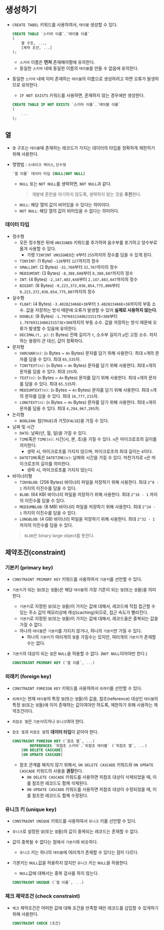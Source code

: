# 생성하기

- `CREATE TABEL` 키워드를 사용하여서, `테이블` 생성할 수 있다.

  ```sql
  CREATE TABLE `스키마 이름`.`테이블 이름`
  (
      열 구조, ...,
      [제약 조건, ...]
  );
  ```

  - `스키마` 이름은 **먼저** 존재해야함에 유의한다.
  - 동일한 `스키마` 내에 동일한 이름의 `테이블`을 만들 수 없음에 유의한다.
- 동일한 `스키마` 내에 이미 존재하는 `테이블`의 이름으로 생성하려고 하면 오류가 발생하므로 유의한다.
  - `IF NOT EXISTS` 키워드를 사용하면, 존재하지 않는 경우에만 생성한다.

  ```sql
  CREATE TABLE IF NOT EXISTS `스키마 이름`.`테이블 이름`
  (
      ...
  );
  ```

## 열

- `열` 구조는 `테이블`에 존재하는 레코드가 가지는 데이터의 타입을 정확하게 제한하기 위해 사용한다.
- 명명법 : `스네이크 케이스`, `단수형`

  ```sql
  `열 이름` 데이터 타입 [NULL|NOT NULL]
  ```

  - `NULL` 또는 `NOT NULL`를 생략하면, `NOT NULL`과 같다.
    > 개발에 혼란을 야기하지 않도록, 생략하지 않는 것을 **추천**한다.
  - `NULL`: 해당 열의 값이 비어있을 수 있다는 의미이다.
  - `NOT NULL`: 해당 열의 값이 비어있을 수 없다는 의미이다.

### 데이터 타입

- 정수형
  - 모든 정수형은 뒤에 `UNSIGNED` 키워드를 추가하여 음수부를 포기하고 양수부로 옮겨 사용할 수 있다.
    - 가령 `TINYINT UNSIGNED`는 `0`부터 `255`까지의 정수를 담을 수 있게 된다.
  - `TINYINT`: (1 Byte) `-128`부터 `127`까지의 정수
  - `SMALLINT`: (2 Bytes) `-32,768`부터 `32,767`까지의 정수
  - `MEDIUMINT`: (3 Bytes) `-8,388,608`부터 `8,388,607`까지의 정수
  - `INT`: (4 Bytes) `-2,147,483,648`부터 `2,147,483,647`까지의 정수
  - `BIGINT`: (8 Bytes) `-9,223,372,036,854,775,808`부터 `9,223,372,036,854,775,807`까지의 정수
- 실수형
  - `FLOAT`: (4 Bytes) `-3.402823466E+38`부터 `3.402823466E+38`까지의 부동 소수. 값을 저장하는 방식 때문에 오류가 발생할 수 있어 **실제로 사용하지 않는다**.
  - `DOUBLE`: (8 Bytes) `-1.79769313486231517E+308`부터 `1.79769313486231573E+308`까지의 부동 소수. 값을 저장하는 방식 때문에 오류가 발생할 수 있음에 유의한다.
  - `DECIMAL(t, p)`: (`t` Bytes) 전체 길이가 `t`, 소수부 길이가 `p`인 고정 소수. 차지하는 용량이 큰 대신, 값이 정확하다.
- 문자형
  - `VARCHAR(n)`: (`n` Bytes ~ `4n` Bytes) 문자를 담기 위해 사용한다. 최대 `n`개의 문자를 담을 수 있다. 최대 `65,535`자.
  - `TINYTEXT(n)`: (`n` Bytes ~ `4n` Bytes) 문자를 담기 위해 사용한다. 최대 `n`개의 문자를 담을 수 있다. 최대 `255`자.
  - `TEXT(n)`: (`n` Bytes ~ `4n` Bytes) 문자를 담기 위해 사용한다. 최대 `n`개의 문자를 담을 수 있다. 최대 `65,535`자.
  - `MEDIUMTEXT(n)`: (`n` Bytes ~ `4n` Bytes) 문자를 담기 위해 사용한다. 최대 `n`개의 문자를 담을 수 있다. 최대 `16,777,215`자.
  - `LONGTEXT(n)`: (`n` Bytes ~ `4n` Bytes) 문자를 담기 위해 사용한다. 최대 `n`개의 문자를 담을 수 있다. 최대 `4,294,967,295`자.
- 논리형
  - `BOOLEAN`: 참(`TRUE`)과 거짓(`FALSE`)을 가질 수 있다.
- 날짜 및 시간
  - `DATE`: 날짜(년, 월, 일)을 가질 수 있다.
  - `TIME`혹은 `TIME(n)`: 시간(시, 분, 초)을 가질 수 있다. `n`은 마이크로초의 길이를 의미한다.
    - 생략 시, 마이크로초를 가지지 않으며, 마이크로초의 최대 길이는 `6`이다.
  - `DATETIME`혹은 `DATETIME(n)`: 날짜와 시간을 가질 수 있다. 마찬가지로 `n`은 마이크로초의 길이를 의미한다.
    - 생략 시, 마이크로초를 가지지 않는다.
- 바이너리형
  - `TINYBLOB`: (256 Bytes) 바이너리 파일을 저장하기 위해 사용한다. 최대 `2^8 - 1` 까지의 이진수를 담을 수 있다.
  - `BLOB`: (64 KB) 바이너리 파일을 저장하기 위해 사용한다. 최대 `2^16 - 1` 까지의 이진수를 담을 수 있다.
  - `MEDIUMBLOB`: (8 MB) 바이너리 파일을 저장하기 위해 사용한다. 최대 `2^24 - 1` 까지의 이진수를 담을 수 있다.
  - `LONGBLOB`: (4 GB) 바이너리 파일을 저장하기 위해 사용한다. 최대 `2^32 - 1` 까지의 이진수를 담을 수 있다.
  > `BLOB`은 binary large object를 뜻한다.

## 제약조건(constraint)

### 기본키 (primary key)

- `CONSTRAINT PRIMARY KEY` 키워드를 사용하여서 `기본키`를 선언할 수 있다.
- `기본키`가 되는 `열`(또는 `열`들)은 해당 `테이블`의 가장 기준이 되는 `열`(또는 `열`들)을 의미한다.
  - `기본키`로 지정된 `열`(또는 `열`들)이 가지는 값에 대해서, 레코드에 직접 접근할 수 있는 주소 값이 메모리상에 캐싱(caching)되므로, 접근 속도가 빨라진다.
  - `기본키`로 지정된 `열`(또는 `열`들)이 가지는 값에 대해서, 레코드들은 중복되는 값을 가질 수 없다.
  - 하나의 `테이블`은 `기본키`를 가지지 않거나, 하나의 `기본키`만 가질 수 있다.
    - 하나의 `기본키`가 여러개의 `열`을 가질수는 있지만, 여러개의 `기본키`가 존재할 수는 없다.
- `기본키`의 대상이 되는 `열`은 `NULL`을 허용할 수 없다. (`NOT NULL`이어야만 한다.)

  ```sql
  CONSTRAINT PRIMARY KEY (`열 이름`, ...)
  ```

### 외래키 (foreign key)

- `CONSTRAINT FOREIGN KEY` 키워드를 사용하여서 `외래키`를 선언할 수 있다.
- `외래키`는 현재 `테이블`의 특정 `열`(또는 `열`들)의 값을, 참조(reference) 대상인 `테이블`의 특정 `열`(또는 `열`들)에 이미 존재하는 값이여야만 하도록, 제한하기 위해 사용하는 제약조건이다.
- `피참조 열`은 `기본키`이거나 `유니크`여야 한다.
- `참조 열`과 `피참조 열`의 **데이터 타입**이 같아야 한다.

  ```sql
  CONSTRAINT FOREIGN KEY (`참조 열`, ...)
          REFERENCES `피참조 스키마`.`피참조 테이블` (`피참조 열`, ...)
      [ON DELETE CASCADE]
      [ON UPDATE CASCADE]
  ```

  - 참조 관계를 해치지 않기 위해서, `ON DELETE CASCADE` 키워드와 `ON UPDATE CASCADE` 키워드의 사용을 **권장**한다.
    - `ON DELETE CASCADE` 키워드를 사용하면 피참조 대상이 삭제되었을 때, 이를 참조한 레코드도 함께 삭제된다.
    - `ON UPDATE CASCADE` 키워드를 사용하면 피참조 대상이 수정되었을 때, 이를 참조한 레코드도 함께 수정된다.

### 유니크 키 (unique key)

- `CONSTRAINT UNIQUE` 키워드를 사용하여서 `유니크` 키를 선언할 수 있다.
- `유니크`로 설정된 `열`(또는 `열`들)의 값이 중복되는 레코드는 존재할 수 없다.
- 값이 중복될 수 없다는 점에서 `기본키`와 비슷하다.
  - `유니크` 키는 하나의 `테이블`에 여러개가 존재할 수 있다는 점이 다르다.
- 기본키는 `NULL`값을 허용하지 않지만 `유니크` 키는 `NULL`을 허용한다.
  - `NULL`값에 대해서는 중복 검사를 하지 않는다.

  ```sql
  CONSTRAINT UNIQUE (`열 이름`, ...)
  ```

### 체크 제약조건 (check constraint)

- `체크` 제약조건은 어떠한 값에 대해 조건을 만족할 때만 레코드를 삽입할 수 있게하기 위해 사용한다.

  ```sql
  CONSTRAINT CHECK (조건)
  ```
